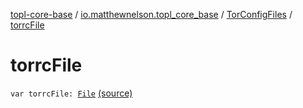 [topl-core-base](../../index.md) / [io.matthewnelson.topl_core_base](../index.md) / [TorConfigFiles](index.md) / [torrcFile](./torrc-file.md)

# torrcFile

`var torrcFile: `[`File`](https://docs.oracle.com/javase/6/docs/api/java/io/File.html) [(source)](https://github.com/05nelsonm/TorOnionProxyLibrary-Android/blob/master/topl-core-base/src/main/java/io/matthewnelson/topl_core_base/TorConfigFiles.kt#L128)